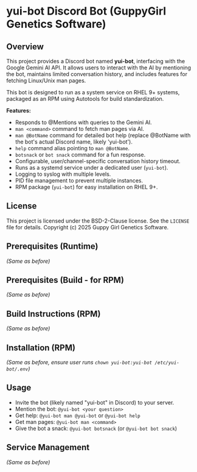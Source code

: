 # yui-bot Discord Bot (GuppyGirl Genetics Software)

## Overview

This project provides a Discord bot named **yui-bot**, interfacing with the Google Gemini AI API. It allows users to interact with the AI by mentioning the bot, maintains limited conversation history, and includes features for fetching Linux/Unix man pages.

This bot is designed to run as a system service on RHEL 9+ systems, packaged as an RPM using Autotools for build standardization.

**Features:**

* Responds to @Mentions with queries to the Gemini AI.
* `man <command>` command to fetch man pages via AI.
* `man @BotName` command for detailed bot help (replace @BotName with the bot's actual Discord name, likely 'yui-bot').
* `help` command alias pointing to `man @BotName`.
* `botsnack` or `bot snack` command for a fun response.
* Configurable, user/channel-specific conversation history timeout.
* Runs as a systemd service under a dedicated user (`yui-bot`).
* Logging to syslog with multiple levels.
* PID file management to prevent multiple instances.
* RPM package (`yui-bot`) for easy installation on RHEL 9+.

## License

This project is licensed under the BSD-2-Clause license. See the `LICENSE` file for details.
Copyright (c) 2025 Guppy Girl Genetics Software.

## Prerequisites (Runtime)
*(Same as before)*

## Prerequisites (Build - for RPM)
*(Same as before)*

## Build Instructions (RPM)
*(Same as before)*

## Installation (RPM)
*(Same as before, ensure user runs `chown yui-bot:yui-bot /etc/yui-bot/.env`)*

## Usage

* Invite the bot (likely named "yui-bot" in Discord) to your server.
* Mention the bot: `@yui-bot <your question>`
* Get help: `@yui-bot man @yui-bot` or `@yui-bot help`
* Get man pages: `@yui-bot man <command>`
* Give the bot a snack: `@yui-bot botsnack` (or `@yui-bot bot snack`)

## Service Management
*(Same as before)*
